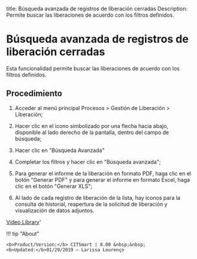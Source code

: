 title:  Búsqueda avanzada de registros de liberación cerradas 
Description: Permite buscar las liberaciones de acuerdo con los filtros definidos. 
# Búsqueda avanzada de registros de liberación cerradas

Esta funcionalidad permite buscar las liberaciones de acuerdo con los filtros definidos.

Procedimiento
-------------

1.  Acceder al menú principal Procesos \> Gestión de Liberación \> Liberación;

2.  Hacer clic en el icono simbolizado por una flecha hacia abajo, disponible al
    lado derecho de la pantalla, dentro del campo de búsqueda;

3.  Hacer clic en "Búsqueda Avanzada"

4.  Completar los filtros y hacer clic en "Búsqueda avanzada";

5.  Para generar el informe de la liberación en formato PDF, haga 
    clic en el botón "Generar PDF" y para generar el informe en formato Excel, 
    haga clic en el botón "Generar XLS";

6.  Al lado de cada registro de liberación de la lista, hay iconos
    para la consulta de historial, reapertura de la solicitud de liberación y
    visualización de datos adjuntos.

<i class='fa fa-youtube-play  fa-2x' style='color:#97ce17;vertical-align: middle;'> </i> [Video Library](https://www.youtube.com/playlist?list=PLB5qK2uzf2RPdiRF4nIuCkAvXedNFV-af)'

!!! tip "About"

    <b>Product/Version:</b> CITSmart | 8.00 &nbsp;&nbsp;
    <b>Updated:</b>01/29/2019 – Larissa Lourenço

